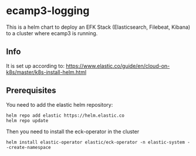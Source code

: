 # ecamp3-logging

This is a helm chart to deploy an EFK Stack (Elasticsearch, Filebeat, Kibana) to a cluster where
ecamp3 is running.

## Info

It is set up according to: https://www.elastic.co/guide/en/cloud-on-k8s/master/k8s-install-helm.html

## Prerequisites

You need to add the elastic helm repository:

```shell
helm repo add elastic https://helm.elastic.co
helm repo update
```
Then you need to install the eck-operator in the cluster

```shell
helm install elastic-operator elastic/eck-operator -n elastic-system --create-namespace
```
